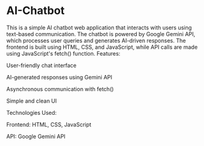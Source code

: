 # AI-Chatbot
This is a simple AI chatbot web application that interacts with users using text-based communication. The chatbot is powered by Google Gemini API, which processes user queries and generates AI-driven responses. The frontend is built using HTML, CSS, and JavaScript, while API calls are made using JavaScript's fetch() function.
Features:

User-friendly chat interface

AI-generated responses using Gemini API

Asynchronous communication with fetch()

Simple and clean UI


Technologies Used:

Frontend: HTML, CSS, JavaScript

API: Google Gemini API
